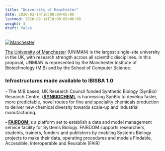 ```yaml
---
title: "University of Manchester"
date: 2020-02-14T10:00:00+06:00
lastmod: 2020-02-14T10:00:00+06:00
weight: 3
draft: false
---
```


[![Manchester](https://www.ibisba.eu/var/internet6_national_ibisba/storage/images/media/images/manchester/35834-1-eng-GB/Manchester_medium.jpg)](http://www.manchester.ac.uk/)

[The University of Manchester](http://www.manchester.ac.uk/) (UNIMAN) is the largest single-site university in the UK, with research strength across all scientific disciplines. In this proposal, UNMIAN is represented by the Manchester institute of Biotechnology (MIB) and by the School of Computer Science.

### Infrastructures made available to IBISBA 1.0

\- The MIB based, UK Research Council funded Synthetic Biology (SynBio) Research Centre, ([**SYNBIOCHEM**](http://synbiochem.co.uk/)[)](http://synbiochem.co.uk/), is harnessing SynBio to develop faster, more predictable, novel routes for fine and speciality chemicals production to deliver new chemical diversity towards scale-up and industrial manufacturing.

**- [FAIRDOM](https://fair-dom.org/)**[ ](https://fair-dom.org/)is a platform set to establish a data and model management service facility for Systems Biology. FAIRDOM supports researchers, students, trainers, funders and publishers by enabling Systems Biology projects to make their data, operating procedures and models Findable, Accessible, Interoperable and Reusable (FAIR)
